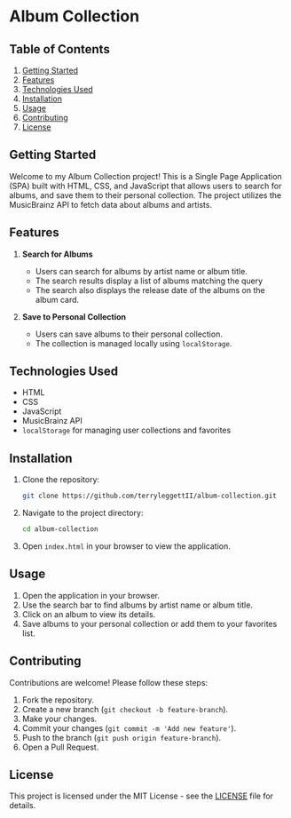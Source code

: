 # Album Collection

## Table of Contents
1. [Getting Started](#getting-started)
2. [Features](#features)
3. [Technologies Used](#technologies-used)
4. [Installation](#installation)
5. [Usage](#usage)
6. [Contributing](#contributing)
7. [License](#license)

## Getting Started
Welcome to my Album Collection project! This is a Single Page Application (SPA) built with HTML, CSS, and JavaScript that allows users to search for albums, and save them to their personal collection. The project utilizes the MusicBrainz API to fetch data about albums and artists.

## Features
1. **Search for Albums**
   - Users can search for albums by artist name or album title.
   - The search results display a list of albums matching the query
   - The search also displays the release date of the albums on the album card.

2. **Save to Personal Collection**
   - Users can save albums to their personal collection.
   - The collection is managed locally using `localStorage`.

## Technologies Used
- HTML
- CSS
- JavaScript
- MusicBrainz API
- `localStorage` for managing user collections and favorites

## Installation
1. Clone the repository:
    ```sh
    git clone https://github.com/terryleggettII/album-collection.git
    ```
2. Navigate to the project directory:
    ```sh
    cd album-collection
    ```
3. Open `index.html` in your browser to view the application.

## Usage
1. Open the application in your browser.
2. Use the search bar to find albums by artist name or album title.
3. Click on an album to view its details.
4. Save albums to your personal collection or add them to your favorites list.

## Contributing
Contributions are welcome! Please follow these steps:
1. Fork the repository.
2. Create a new branch (`git checkout -b feature-branch`).
3. Make your changes.
4. Commit your changes (`git commit -m 'Add new feature'`).
5. Push to the branch (`git push origin feature-branch`).
6. Open a Pull Request.

## License
This project is licensed under the MIT License - see the [LICENSE](LICENSE) file for details.